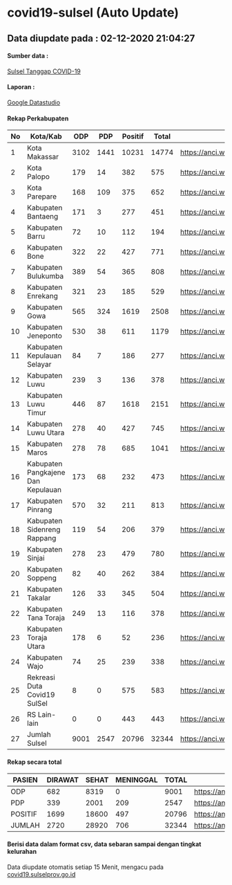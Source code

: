
# covid19-sulsel (Auto Update)

## Data diupdate pada : 02-12-2020 21:04:27

#### Sumber data :
[Sulsel Tanggap COVID-19](https://covid19.sulselprov.go.id)

#### Laporan :
[Google Datastudio](https://datastudio.google.com/s/jythWGc1j4w)

#### Rekap Perkabupaten 
|No|Kota/Kab|ODP|PDP|Positif|Total|Link|
| --- | --- | --- | --- | --- | --- | --- |
|1|Kota Makassar|3102|1441|10231|14774|https://anci.web.id/cor/kota_makassar|
|2|Kota Palopo|179|14|382|575|https://anci.web.id/cor/kota_palopo|
|3|Kota Parepare|168|109|375|652|https://anci.web.id/cor/kota_parepare|
|4|Kabupaten Bantaeng|171|3|277|451|https://anci.web.id/cor/kabupaten_bantaeng|
|5|Kabupaten Barru|72|10|112|194|https://anci.web.id/cor/kabupaten_barru|
|6|Kabupaten Bone|322|22|427|771|https://anci.web.id/cor/kabupaten_bone|
|7|Kabupaten Bulukumba|389|54|365|808|https://anci.web.id/cor/kabupaten_bulukumba|
|8|Kabupaten Enrekang|321|23|185|529|https://anci.web.id/cor/kabupaten_enrekang|
|9|Kabupaten Gowa|565|324|1619|2508|https://anci.web.id/cor/kabupaten_gowa|
|10|Kabupaten Jeneponto|530|38|611|1179|https://anci.web.id/cor/kabupaten_jeneponto|
|11|Kabupaten Kepulauan Selayar|84|7|186|277|https://anci.web.id/cor/kabupaten_kepulauan_selayar|
|12|Kabupaten Luwu|239|3|136|378|https://anci.web.id/cor/kabupaten_luwu|
|13|Kabupaten Luwu Timur|446|87|1618|2151|https://anci.web.id/cor/kabupaten_luwu_timur|
|14|Kabupaten Luwu Utara|278|40|427|745|https://anci.web.id/cor/kabupaten_luwu_utara|
|15|Kabupaten Maros|278|78|685|1041|https://anci.web.id/cor/kabupaten_maros|
|16|Kabupaten Pangkajene Dan Kepulauan|173|68|232|473|https://anci.web.id/cor/kabupaten_pangkajene_dan_kepulauan|
|17|Kabupaten Pinrang|570|32|211|813|https://anci.web.id/cor/kabupaten_pinrang|
|18|Kabupaten Sidenreng Rappang|119|54|206|379|https://anci.web.id/cor/kabupaten_sidenreng_rappang|
|19|Kabupaten Sinjai|278|23|479|780|https://anci.web.id/cor/kabupaten_sinjai|
|20|Kabupaten Soppeng|82|40|262|384|https://anci.web.id/cor/kabupaten_soppeng|
|21|Kabupaten Takalar|126|33|345|504|https://anci.web.id/cor/kabupaten_takalar|
|22|Kabupaten Tana Toraja|249|13|116|378|https://anci.web.id/cor/kabupaten_tana_toraja|
|23|Kabupaten Toraja Utara|178|6|52|236|https://anci.web.id/cor/kabupaten_toraja_utara|
|24|Kabupaten Wajo|74|25|239|338|https://anci.web.id/cor/kabupaten_wajo|
|25|Rekreasi Duta Covid19 SulSel|8|0|575|583|https://anci.web.id/cor/rekreasi_duta_covid19_sulsel|
|26|RS Lain-lain|0|0|443|443|https://anci.web.id/cor/rs_lain-lain|
|27|Jumlah Sulsel|9001|2547|20796|32344|https://anci.web.id/cor/jumlah_sulsel|

#### Rekap secara total

| PASIEN | DIRAWAT | SEHAT | MENINGGAL | TOTAL | LINK |
| ---- | -------- | ---- | ---- |  ---- | ---- |
| ODP | 682 | 8319 | 0 | 9001 | https://anci.web.id/cor/odp_detail.html |
| PDP | 339 | 2001 | 209 | 2547 | https://anci.web.id/cor/pdp_detail.html |
| POSITIF | 1699 | 18600 | 497 | 20796 | https://anci.web.id/cor/positif_detail.html |
| JUMLAH | 2720 | 28920 | 706 | 32344 | https://anci.web.id/cor/jumlah_sulsel/ |

 
#### Berisi data dalam format csv, data sebaran sampai dengan tingkat kelurahan

Data diupdate otomatis setiap 15 Menit, mengacu pada [covid19.sulselprov.go.id](https://covid19.sulselprov.go.id)


